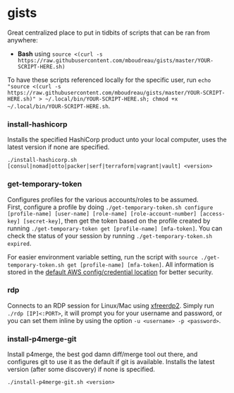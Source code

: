 # gists

Great centralized place to put in tidbits of scripts that can be ran from anywhere:

* **Bash** using `source <(curl -s https://raw.githubusercontent.com/mboudreau/gists/master/YOUR-SCRIPT-HERE.sh)`

To have these scripts referenced locally for the specific user, run `echo "source <(curl -s https://raw.githubusercontent.com/mboudreau/gists/master/YOUR-SCRIPT-HERE.sh)" > ~/.local/bin/YOUR-SCRIPT-HERE.sh; chmod +x ~/.local/bin/YOUR-SCRIPT-HERE.sh`.

### install-hashicorp

Installs the specified HashiCorp product unto your local computer, uses the latest version if none are specified.

`./install-hashicorp.sh [consul|nomad|otto|packer|serf|terraform|vagrant|vault] <version>`

### get-temporary-token

Configures profiles for the various accounts/roles to be assumed.  
First, configure a profile by doing `./get-temporary-token.sh configure [profile-name] [user-name] [role-name] [role-account-number] [access-key] [secret-key]`, then get the token based on the profile created by running `./get-temporary-token get [profile-name] [mfa-token]`.
You can check the status of your session by running `./get-temporary-token.sh expired`.

For easier environment variable setting, run the script with `source ./get-temporary-token.sh get [profile-name] [mfa-token]`.
All information is stored in the [default AWS config/credential location](https://docs.aws.amazon.com/cli/latest/userguide/cli-config-files.html) for better security.

### rdp

Connects to an RDP session for Linux/Mac using [xfreerdp2](https://launchpad.net/~remmina-ppa-team/+archive/ubuntu/remmina-next).
Simply run `./rdp [IP]<:PORT>`, it will prompt you for your username and password, or you can set them inline by using the option `-u <username> -p <password>`.

### install-p4merge-git

Install p4merge, the best god damn diff/merge tool out there, and configures git to use it as the default if git is available.  Installs the latest version (after some discovery) if none is specified.

`./install-p4merge-git.sh <version>`

